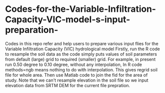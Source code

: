 # Codes-for-the-Variable-Infiltration-Capacity-VIC-model-s-input-preparation-
Codes in this repo refer and help users to prepare various input flies for the Variable Infiltration Capacity (VIC) hydrological model
Firstly, run the R code to resample the soil data as the code simply puts values of soil parameters from default (large) grid to required (smaller) grid. For example, in present run 0.50 degree to 0.10 degree, without any interpolation, In R code methods=ngb means nothing to do with interpolation. This gives regrid soil file for whole area. Then use Matlab code to join the fid for the area of study. Note that we can't resample elevation in the soil file so we input elevation data from SRTM DEM for the current file prepration.
